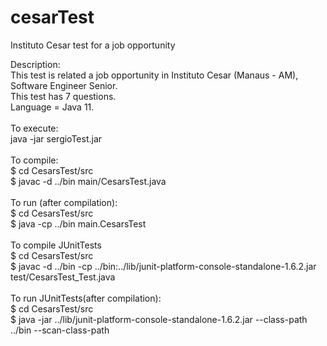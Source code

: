 # cesarTest
Instituto Cesar test for a job opportunity

Description:<br>
This test is related a job opportunity in Instituto Cesar (Manaus - AM), Software Engineer Senior.<br>
This test has 7 questions.<br>
Language = Java 11.<br>
<br>
To execute:<br>
java -jar sergioTest.jar<br>
<br>
To compile:<br>
$ cd CesarsTest/src<br>
$ javac -d ../bin main/CesarsTest.java<br>
<br>
To run (after compilation):<br>
$ cd CesarsTest/src<br>
$ java -cp ../bin main.CesarsTest<br>
<br>
To compile JUnitTests<br>
$ cd CesarsTest/src<br>
$ javac -d ../bin -cp ../bin:../lib/junit-platform-console-standalone-1.6.2.jar test/CesarsTest_Test.java<br>
<br>
To run JUnitTests(after compilation):<br>
$ cd CesarsTest/src<br>
$ java -jar ../lib/junit-platform-console-standalone-1.6.2.jar --class-path ../bin --scan-class-path<br>

